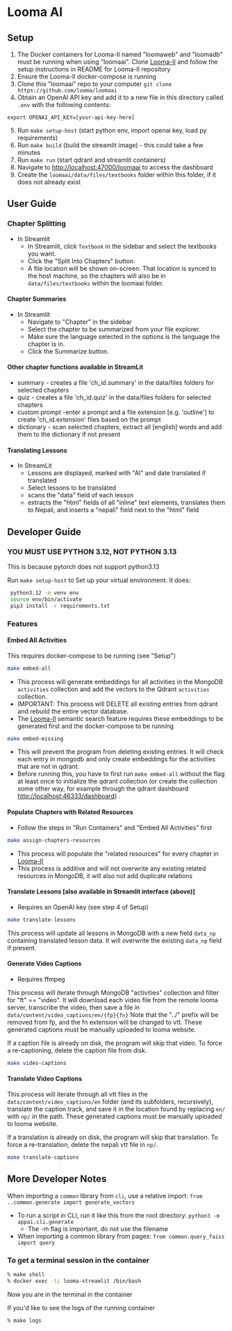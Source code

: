 # Looma AI

## Setup

1. The Docker containers for Looma-II named "loomaweb" and "loomadb" must be running when using "loomaai". Clone [Looma-II](https://github.com/looma/Looma-II) and follow the setup instructions in README for Looma-II repository
2. Ensure the Looma-II docker-compose is running
3. Clone this "loomaai" repo to your computer `git clone https://github.com/looma/loomaai`
4. Obtain an OpenAI API key and add it to a new file in this directory called `.env` with the following contents:
```shell
export OPENAI_API_KEY=[your-api-key-here]
```
5. Run `make setup-host` (start python env, import openai key, load py requirements)
6. Run `make build` (build the streamlit image) - this could take a few minutes 
7. Run `make run` (start qdrant and streamlit containers)
8. Navigate to [http://localhost:47000/loomaai](http://localhost:47000/loomaai) to access the dashboard
9. Create the `loomaai/data/files/textbooks` folder within this folder, if it does not already exist

## User Guide

### Chapter Splitting

* In Streamlit
  * In Streamlit, click `Textbook` in the sidebar and select the textbooks you want.
  * Click the "Split Into Chapters" button.
  * A file location will be shown on-screen. That location is synced to the host machine, so the chapters will also be in `data/files/textbooks` within the loomaai folder.

#### Chapter Summaries

* In Streamlit
  * Navigate to "Chapter" in the sidebar
  * Select the chapter to be summarized from your file explorer.
  * Make sure the language selected in the options is the language the chapter is in.
  * Click the Summarize button.

#### Other chapter functions available in StreamLit

* summary - creates a file 'ch_id.summary' in the data/files folders for selected chapters
* quiz - creates a file 'ch_id.quiz' in the data/files folders for selected chapters
* custom prompt -enter a prompt and a file extension [e.g. 'outline'] to create 'ch_id.extension' files based on the prompt
* dictionary - scan selected chapters, extract all [english] words and add them to the dictionary if not present

#### Translating Lessons

* In StreamLit
  * Lessons are displayed, marked with "AI" and date translated if translated
  * Select lessons to be translated
  * scans the "data" field of each lesson
  * extracts the "html" fields of all "inline" text elements, translates them to Nepali, and inserts a "nepali" field next to the "html" field

## Developer Guide

### **YOU MUST USE PYTHON 3.12, NOT PYTHON 3.13**

This is because pytorch does not support python3.13

 Run `make setup-host` to Set up your virtual environment.
 It does:

```bash
 python3.12 -m venv env
 source env/bin/activate
 pip3 install -r requirements.txt
```

### Features

#### Embed All Activities

This requires  docker-compose to be running (see "Setup")

```bash
make embed-all
```

* This process will generate embeddings for all activities in the MongoDB `activities` collection and add the vectors to the Qdrant `activities` collection.
* IMPORTANT: This process will DELETE all existing entries from qdrant and rebuild the entire vector database.
* The [Looma-II](https://github.com/looma/Looma-II) semantic search feature requires these embeddings to be generated first and the docker-compose to be running

```bash
make embed-missing
```

* This will prevent the program from deleting existing entries. It will check each entry in mongodb and only create embeddings for the activities that are not in qdrant.
* Before running this, you have to first run `make embed-all` without the flag at least once to initialize the qdrant collection (or create the collection some other way, for example through the qdrant dashboard <http://localhost:46333/dashboard>) .

#### Populate Chapters with Related Resources

* Follow the steps in "Run Containers" and "Embed All Activities" first

```bash
make assign-chapters-resources
```

* This process will populate the "related resources" for every chapter in [Looma-II](https://github.com/looma/Looma-II)
* This process is additive and will not overwrite any existing related resources in MongoDB, it will also not add duplicate relations

#### Translate Lessons [also available in Streamlit interface (above)]

* Requires an OpenAI key (see step 4 of Setup)

```bash
make translate-lessons
```

This process will update all lessons in MongoDB with a new field `data_np` containing translated lesson data. It will overwrite the existing `data_np` field if present.

#### Generate Video Captions

* Requires ffmpeg

This process will iterate through MongoDB "activities" collection and filter for "ft" == "video". It will download each video file from the remote looma server, transcribe the video, then save a file in `data/content/video_captions/en/{fp}{fn}` Note that the "../" prefix will be removed from fp, and the fn extension will be changed to vtt. These generated captions must be manually uploaded to looma website.

If a caption file is already on disk, the program will skip that video. To force a re-captioning, delete the caption file from disk.

```bash
make video-captions
```

#### Translate Video Captions

This process will iterate through all vtt files in the `data/content/video_captions/en` folder (and its subfolders, recursively), translate the caption track, and save it in the location found by replacing `en/` with `np/` in the path. These generated captions must be manually uploaded to looma website.

If a translation is already on disk, the program will skip that translation. To force a re-translation, delete the nepali vtt file in `np/`.

```bash
make translate-captions
```

## More Developer Notes

When importing a `common` library from `cli`, use a relative import: `from ..common.generate import generate_vectors`

* To run a script in CLI, run it like this from the root directory: `python3 -m appai.cli.generate`
  * The -m flag is important, do not use the filename
* When importing a common library from pages: `from common.query_faiss import query`

### To get a terminal session in the container

```bash
% make shell
% docker exec -ti looma-streamlit /bin/bash
```

Now you are in the terminal in the container

If you'd like to see the logs of the running container

```bash
% make logs
```

